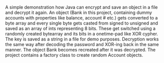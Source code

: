 A simple demonstration how Java can encrypt and save an object in a file and decrypt it again. An object (Bank in this project, containing dummy accounts with properties like balance, account # etc.) gets converted to a byte array and every single byte gets casted from signed to unsigned and saved as an array of ints representing 8 bits. These get switched using a randomly created bytearray and its bits in a onetime-pad like XOR cypher. The key is saved as a string in a file for demo purposes. Decryption works the same way after decoding the password and XOR-ing back in the same manner. The object Bank becomes recreated after it was decrypted. The project contains a factory class to create random Account objects.